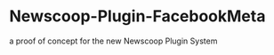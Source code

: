 Newscoop-Plugin-FacebookMeta
============================

a proof of concept for the new Newscoop Plugin System
